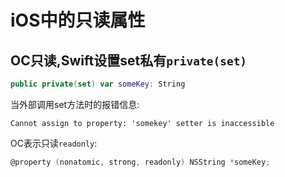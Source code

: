 # iOS中的只读属性

<!--more-->
## OC只读,Swift设置set私有`private(set)`
```swift
public private(set) var someKey: String
```
当外部调用set方法时的报错信息:
```
Cannot assign to property: 'somekey' setter is inaccessible
```
OC表示只读`readonly`:
```Objective-C
@property (nonatomic, strong, readonly) NSString *someKey;
```

